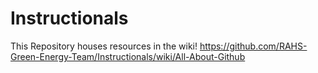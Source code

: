 # Instructionals

This Repository houses resources in the wiki!
https://github.com/RAHS-Green-Energy-Team/Instructionals/wiki/All-About-Github
